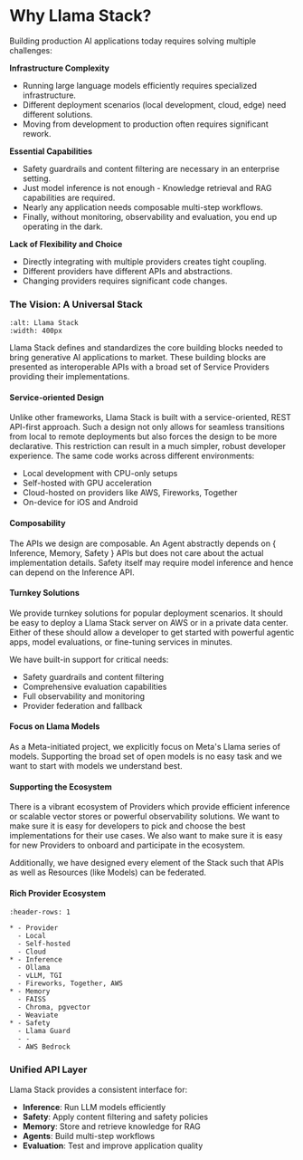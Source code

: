 # Why Llama Stack?

Building production AI applications today requires solving multiple challenges:

**Infrastructure Complexity**
- Running large language models efficiently requires specialized infrastructure.
- Different deployment scenarios (local development, cloud, edge) need different solutions.
- Moving from development to production often requires significant rework.

**Essential Capabilities**
- Safety guardrails and content filtering are necessary in an enterprise setting.
- Just model inference is not enough - Knowledge retrieval and RAG capabilities are required.
- Nearly any application needs composable multi-step workflows.
- Finally, without monitoring, observability and evaluation, you end up operating in the dark.

**Lack of Flexibility and Choice**
- Directly integrating with multiple providers creates tight coupling.
- Different providers have different APIs and abstractions.
- Changing providers requires significant code changes.


### The Vision: A Universal Stack


```{image} ../../_static/llama-stack.png
:alt: Llama Stack
:width: 400px
```

Llama Stack defines and standardizes the core building blocks needed to bring generative AI applications to market. These building blocks are presented as interoperable APIs with a broad set of Service Providers providing their implementations.

#### Service-oriented Design
Unlike other frameworks, Llama Stack is built with a service-oriented, REST API-first approach. Such a design not only allows for seamless transitions from local to remote deployments but also forces the design to be more declarative. This restriction can result in a much simpler, robust developer experience. The same code works across different environments:

- Local development with CPU-only setups
- Self-hosted with GPU acceleration
- Cloud-hosted on providers like AWS, Fireworks, Together
- On-device for iOS and Android


#### Composability
The APIs we design are composable. An Agent abstractly depends on { Inference, Memory, Safety } APIs but does not care about the actual implementation details. Safety itself may require model inference and hence can depend on the Inference API.

#### Turnkey Solutions

We provide turnkey solutions for popular deployment scenarios. It should be easy to deploy a Llama Stack server on AWS or in a private data center. Either of these should allow a developer to get started with powerful agentic apps, model evaluations, or fine-tuning services in minutes.

We have built-in support for critical needs:

- Safety guardrails and content filtering
- Comprehensive evaluation capabilities
- Full observability and monitoring
- Provider federation and fallback

#### Focus on Llama Models
As a Meta-initiated project, we explicitly focus on Meta's Llama series of models. Supporting the broad set of open models is no easy task and we want to start with models we understand best.

#### Supporting the Ecosystem
There is a vibrant ecosystem of Providers which provide efficient inference or scalable vector stores or powerful observability solutions. We want to make sure it is easy for developers to pick and choose the best implementations for their use cases. We also want to make sure it is easy for new Providers to onboard and participate in the ecosystem.

Additionally, we have designed every element of the Stack such that APIs as well as Resources (like Models) can be federated.

#### Rich Provider Ecosystem

```{list-table}
:header-rows: 1

* - Provider
  - Local
  - Self-hosted
  - Cloud
* - Inference
  - Ollama
  - vLLM, TGI
  - Fireworks, Together, AWS
* - Memory
  - FAISS
  - Chroma, pgvector
  - Weaviate
* - Safety
  - Llama Guard
  - -
  - AWS Bedrock
```


### Unified API Layer

Llama Stack provides a consistent interface for:

- **Inference**: Run LLM models efficiently
- **Safety**: Apply content filtering and safety policies
- **Memory**: Store and retrieve knowledge for RAG
- **Agents**: Build multi-step workflows
- **Evaluation**: Test and improve application quality
